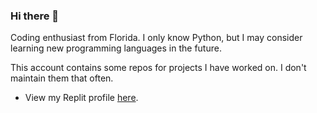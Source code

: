 ### Hi there 👋

<!--
**Vomet/Vomet** is a ✨ _special_ ✨ repository because its `README.md` (this file) appears on your GitHub profile.

Here are some ideas to get you started:

- 🔭 I’m currently working on ...
- 🌱 I’m currently learning ...
- 👯 I’m looking to collaborate on ...
- 🤔 I’m looking for help with ...
- 💬 Ask me about ...
- 📫 How to reach me: ...
- 😄 Pronouns: ...
- ⚡ Fun fact: ...
-->

Coding enthusiast from Florida. I only know Python, but I may consider learning new programming languages in the future.

This account contains some repos for projects I have worked on. I don't maintain them that often.
- View my Replit profile [here](https://replit.com/@Vomet).
